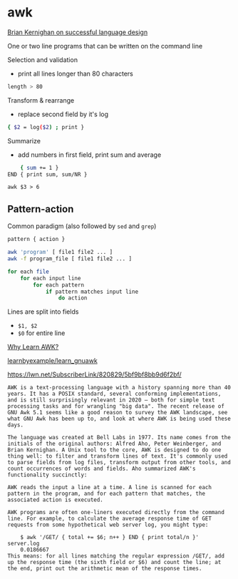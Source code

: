 # awk

[Brian Kernighan on successful language design](https://www.youtube.com/watch?v=Sg4U4r_AgJU)

One or two line programs that can be written on the command line

Selection and validation
- print all lines longer than 80 characters

```bash
length > 80
```

Transform & rearrange
- replace second field by it's log

```bash
{ $2 = log($2) ; print }
```

Summarize
- add numbers in first field, print sum and average

```bash
	{ sum += 1 }
END { print sum, sum/NR }
```

`awk $3 > 6`

## Pattern-action

Common paradigm (also followed by `sed` and `grep`)

```bash
pattern { action }

awk 'program' [ file1 file2 ... ]
awk -f program_file [ file1 file2 ... ]

for each file
	for each input line
		for each pattern
			if pattern matches input line
				do action
```

Lines are split into fields

- `$1, $2`
- `$0` for entire line


[Why Learn AWK?](https://blog.jpalardy.com/posts/why-learn-awk/)


[learnbyexample/learn_gnuawk](https://github.com/learnbyexample/learn_gnuawk/blob/master/gnu_awk.md)

https://lwn.net/SubscriberLink/820829/5bf9bf8bb9d6f2bf/

```
AWK is a text-processing language with a history spanning more than 40 years. It has a POSIX standard, several conforming implementations, and is still surprisingly relevant in 2020 — both for simple text processing tasks and for wrangling "big data". The recent release of GNU Awk 5.1 seems like a good reason to survey the AWK landscape, see what GNU Awk has been up to, and look at where AWK is being used these days.

The language was created at Bell Labs in 1977. Its name comes from the initials of the original authors: Alfred Aho, Peter Weinberger, and Brian Kernighan. A Unix tool to the core, AWK is designed to do one thing well: to filter and transform lines of text. It's commonly used to parse fields from log files, transform output from other tools, and count occurrences of words and fields. Aho summarized AWK's functionality succinctly:

AWK reads the input a line at a time. A line is scanned for each pattern in the program, and for each pattern that matches, the associated action is executed.

AWK programs are often one-liners executed directly from the command line. For example, to calculate the average response time of GET requests from some hypothetical web server log, you might type:

    $ awk '/GET/ { total += $6; n++ } END { print total/n }' server.log 
    0.0186667
This means: for all lines matching the regular expression /GET/, add up the response time (the sixth field or $6) and count the line; at the end, print out the arithmetic mean of the response times.
```
